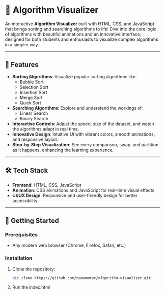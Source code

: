 # 🎨 Algorithm Visualizer

An interactive **Algorithm Visualizer** built with HTML, CSS, and JavaScript that brings sorting and searching algorithms to life! Dive into the core logic of algorithms with beautiful animations and an innovative interface, designed for both students and enthusiasts to visualize complex algorithms in a simpler way.

---

## 🌟 Features

- **Sorting Algorithms**: Visualize popular sorting algorithms like:
  - Bubble Sort
  - Selection Sort
  - Insertion Sort
  - Merge Sort
  - Quick Sort
- **Searching Algorithms**: Explore and understand the workings of:
  - Linear Search
  - Binary Search
- **Interactive Controls**: Adjust the speed, size of the dataset, and watch the algorithms adapt in real time.
- **Innovative Design**: Intuitive UI with vibrant colors, smooth animations, and responsive layout.
- **Step-by-Step Visualization**: See every comparison, swap, and partition as it happens, enhancing the learning experience.

---

## 🛠️ Tech Stack

- **Frontend**: HTML, CSS, JavaScript
- **Animation**: CSS animations and JavaScript for real-time visual effects
- **UI/UX Design**: Responsive and user-friendly design for better accessibility

---



## 🚩 Getting Started

### Prerequisites
- Any modern web browser (Chrome, Firefox, Safari, etc.)

### Installation
1. Clone the repository:
   ```bash
   git clone https://github.com/namanomar/algorithm-visualizer.git

2. Run the index.html

